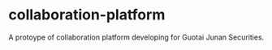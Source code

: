 # collaboration-platform
A protoype of collaboration platform developing for Guotai Junan Securities.

